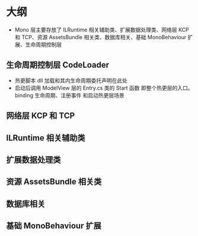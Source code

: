 # 大纲

- Mono 层主要存放了 ILRuntime 相关辅助类、扩展数据处理类、网络层 KCP 和 TCP、资源 AssetsBundle 相关类、数据库相关、基础 MonoBehaviour 扩展、生命周期控制层

## 生命周期控制层 CodeLoader

- 热更脚本 dll 加载和其内生命周期委托声明在此处
- 启动后调用 ModelView 层的 Entry.cs 类的 Start 函数 即整个热更层的入口。binding 生命周期、注册事件 和启动热更层场景

## 网络层 KCP 和 TCP

## ILRuntime 相关辅助类

## 扩展数据处理类

## 资源 AssetsBundle 相关类

## 数据库相关

## 基础 MonoBehaviour 扩展
